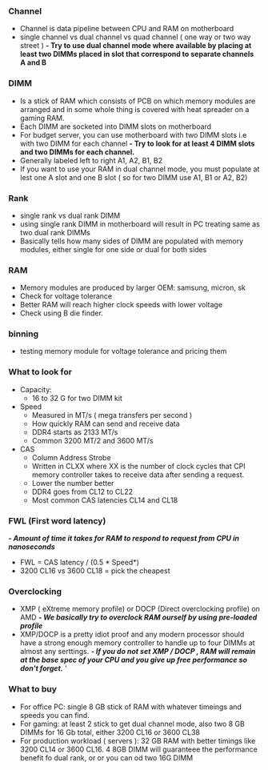 

### Channel
- Channel is data pipeline between CPU and RAM on motherboard
- single channel vs dual channel vs quad channel ( one way or two way street )
**- Try to use dual channel mode where available by placing at least two DIMMs placed in slot that correspond to separate channels A and B**

### DIMM
- Is a stick of RAM which consists of PCB on which memory modules are arranged and in some whole thing is covered with heat spreader on a gaming RAM.
- Each DIMM are socketed into DIMM slots on motherboard
- For budget server, you can use motherboard with two DIMM slots i.e with two DIMM for each channel
**- Try to look for at least 4 DIMM slots and two DIMMs for each channel.**
- Generally labeled left to right A1, A2, B1, B2
- If you want to use your RAM in dual channel mode, you must populate at lest one A slot and one B slot ( so for two DIMM use A1, B1 or A2, B2)

### Rank
- single rank vs dual rank DIMM
- using single rank DIMM in motherboard will result in PC treating same as two dual rank DIMMs
- Basically tells how many sides of DIMM are populated with memory modules, either single for one side or dual for both sides

### RAM
- Memory modules are produced by larger OEM: samsung, micron, sk
- Check for voltage tolerance
- Better RAM will reach higher clock speeds with lower voltage
- Check using B die finder.

### binning
- testing memory module for voltage tolerance and pricing them

### What to look for
- Capacity: 
	- 16 to 32 G for two DIMM kit
- Speed
	- Measured in MT/s ( mega transfers per second )
	- How quickly RAM can send and receive data
	- DDR4 starts as 2133 MT/s
	- Common 3200 MT/2 and 3600 MT/s
- CAS
	- Column Address Strobe
	- Written in CLXX where XX is the number of clock cycles that CPI memory controller takes to receive data after sending a request.
	- Lower the number better 
	- DDR4 goes from CL12 to CL22
	- Most common CAS latencies CL14 and CL18

### FWL (First word latency)
***- Amount of time it takes for RAM to respond to request from CPU in nanoseconds***
- FWL = CAS latency / (0.5 * Speed*)
- 3200 CL16 vs 3600 CL18 = pick the cheapest

### Overclocking
- XMP ( eXtreme memory profile) or DOCP (Direct overclocking profile) on AMD
***- We basically try to overclock RAM ourself by using pre-loaded profile***
- XMP/DOCP is a pretty idiot proof and any modern processor should have a strong enough memory controller to handle up to four DIMMs at almost any serttings.
***- If you do not set XMP / DOCP , RAM will remain at the base spec of your CPU and you give up free performance so don't forget.***
'

### What to buy
- For office PC: single 8 GB stick of RAM with whatever timeings and speeds you can find.
- For gaming: at least 2 stick to get dual channel mode, also two 8 GB DIMMs for 16 Gb total, either 3200 CL16 or 3600 CL38
- For production workload ( servers ): 32 GB RAM with better timings like 3200 CL14 or 3600 CL16. 4 8GB DIMM will guaranteee the performance benefit fo dual rank, or or you can od two 16G DIMM